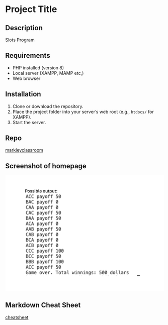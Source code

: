 # Project Title

## Description
Slots Program

## Requirements
- PHP installed (version 8)
- Local server (XAMPP, MAMP etc,)
- Web browser

## Installation
1. Clone or download the repository.
2. Place the project folder into your server’s web root (e.g., `htdocs/` for XAMPP).
3. Start the server.

## Repo
[markleyclassroom](https://github.com/MarkleyClassroom/phplessonChapter2)

## Screenshot of homepage
![Slots Output](slotsOutput.png)
## Markdown Cheat Sheet
[cheatsheet](https://www.markdownguide.org/cheat-sheet/)